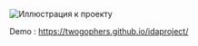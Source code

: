 ![Иллюстрация к проекту](https://github.com/twogophers/persona-detstvo/raw/master/assets/images/Screenshot_4.png)
 
 Demo : https://twogophers.github.io/idaproject/